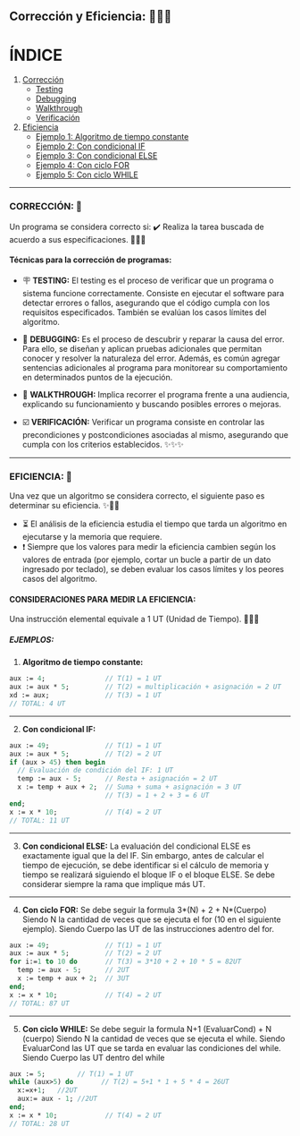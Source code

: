 ## Corrección y Eficiencia: 🎯🎨✨



# ÍNDICE

1. [Corrección](#corrección-📌)
   - [Testing](#🪧-testing)
   - [Debugging](#🐛-debugging)
   - [Walkthrough](#📣-WALKTHROUGH)
   - [Verificación](#☑️​-verificación)
2. [Eficiencia](#eficiencia-📌)
   - [Ejemplo 1: Algoritmo de tiempo constante](#ejemplo-1-algoritmo-de-tiempo-constante)
   - [Ejemplo 2: Con condicional IF](#ejemplo-2-con-condicional-if)
   - [Ejemplo 3: Con condicional ELSE](#ejemplo-3-con-condicional-else)
   - [Ejemplo 4: Con ciclo FOR](#ejemplo-4-con-ciclo-for)
   - [Ejemplo 5: Con ciclo WHILE](#ejemplo-5-con-ciclo-while)

---


### CORRECCIÓN: 📌​

Un programa se considera correcto si:
✔️​ Realiza la tarea buscada de acuerdo a sus especificaciones. 🎯🎯🎯

#### Técnicas para la corrección de programas:

- 🪧 **TESTING:**
  El testing es el proceso de verificar que un programa o sistema funcione correctamente. Consiste en ejecutar el software para detectar errores o fallos, asegurando que el código cumpla con los requisitos especificados. También se evalúan los casos límites del algoritmo.

- 🐛 **DEBUGGING:**
  Es el proceso de descubrir y reparar la causa del error. Para ello, se diseñan y aplican pruebas adicionales que permitan conocer y resolver la naturaleza del error. Además, es común agregar sentencias adicionales al programa para monitorear su comportamiento en determinados puntos de la ejecución.

- 📣 **WALKTHROUGH:**
  Implica recorrer el programa frente a una audiencia, explicando su funcionamiento y buscando posibles errores o mejoras.

- ☑️​ **VERIFICACIÓN:**
  Verificar un programa consiste en controlar las precondiciones y postcondiciones asociadas al mismo, asegurando que cumpla con los criterios establecidos. ✨✨✨

---

### EFICIENCIA: 📌​

Una vez que un algoritmo se considera correcto, el siguiente paso es determinar su eficiencia. ✨🎯🎨

- ⏳​ El análisis de la eficiencia estudia el tiempo que tarda un algoritmo en ejecutarse y la memoria que requiere.
- ❗ Siempre que los valores para medir la eficiencia cambien según los valores de entrada (por ejemplo, cortar un bucle a partir de un dato ingresado por teclado), se deben evaluar los casos límites y los peores casos del algoritmo.

#### CONSIDERACIONES PARA MEDIR LA EFICIENCIA:

Una instrucción elemental equivale a 1 UT (Unidad de Tiempo). 🎯🎨✨

##### EJEMPLOS:

1. **Algoritmo de tiempo constante:**

```pascal
aux := 4;               // T(1) = 1 UT
aux := aux * 5;         // T(2) = multiplicación + asignación = 2 UT
xd := aux;              // T(3) = 1 UT
// TOTAL: 4 UT
```

---

2. **Con condicional IF:**

```pascal
aux := 49;              // T(1) = 1 UT
aux := aux * 5;         // T(2) = 2 UT
if (aux > 45) then begin
  // Evaluación de condición del IF: 1 UT
  temp := aux - 5;      // Resta + asignación = 2 UT
  x := temp + aux + 2;  // Suma + suma + asignación = 3 UT
                        // T(3) = 1 + 2 + 3 = 6 UT
end;
x := x * 10;            // T(4) = 2 UT
// TOTAL: 11 UT
```

---

3. **Con condicional ELSE:**
   La evaluación del condicional ELSE es exactamente igual que la del IF. Sin embargo, antes de calcular el tiempo de ejecución, se debe identificar si el cálculo de memoria y tiempo se realizará siguiendo el bloque IF o el bloque ELSE. Se debe considerar siempre la rama que implique más UT.


---

4. **Con ciclo FOR:**
   Se debe seguir la formula 3*(N) + 2 + N*(Cuerpo)
   Siendo N la cantidad de veces que se ejecuta el for (10 en el siguiente ejemplo).
   Siendo Cuerpo las UT de las instrucciones adentro del for.
```pascal
aux := 49;              // T(1) = 1 UT
aux := aux * 5;         // T(2) = 2 UT
for i:=1 to 10 do       // T(3) = 3*10 + 2 + 10 * 5 = 82UT
  temp := aux - 5;      // 2UT
  x := temp + aux + 2;  // 3UT
end;
x := x * 10;            // T(4) = 2 UT
// TOTAL: 87 UT
```

---


5. **Con ciclo WHILE:**
   Se debe seguir la formula N+1 (EvaluarCond) + N (cuerpo)
   Siendo N la cantidad de veces que se ejecuta el while.
   Siendo EvaluarCond las UT que se tarda en evaluar las condiciones del while.
   Siendo Cuerpo las UT dentro del while
```pascal
aux := 5;        // T(1) = 1 UT
while (aux>5) do       // T(2) = 5+1 * 1 + 5 * 4 = 26UT
  x:=x+1;   //2UT
  aux:= aux - 1; //2UT
end;
x := x * 10;            // T(4) = 2 UT
// TOTAL: 28 UT
```
